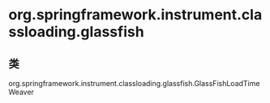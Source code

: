 # org.springframework.instrument.classloading.glassfish

## 类

org.springframework.instrument.classloading.glassfish.GlassFishLoadTimeWeaver




